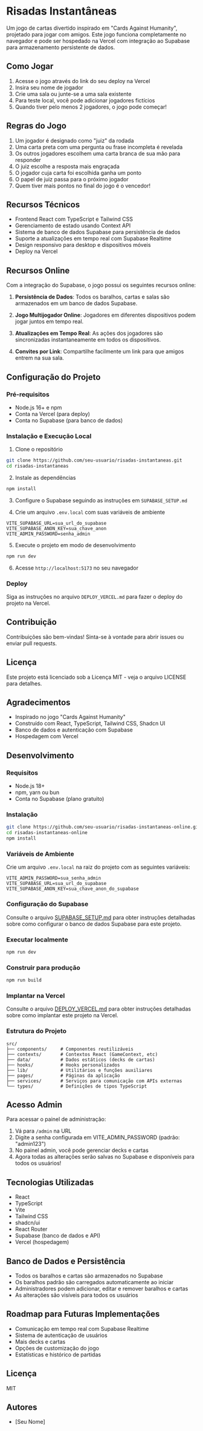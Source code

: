 # Risadas Instantâneas

Um jogo de cartas divertido inspirado em "Cards Against Humanity", projetado para jogar com amigos. Este jogo funciona completamente no navegador e pode ser hospedado na Vercel com integração ao Supabase para armazenamento persistente de dados.

## Como Jogar

1. Acesse o jogo através do link do seu deploy na Vercel
2. Insira seu nome de jogador
3. Crie uma sala ou junte-se a uma sala existente
4. Para teste local, você pode adicionar jogadores fictícios
5. Quando tiver pelo menos 2 jogadores, o jogo pode começar!

## Regras do Jogo

1. Um jogador é designado como "juiz" da rodada
2. Uma carta preta com uma pergunta ou frase incompleta é revelada
3. Os outros jogadores escolhem uma carta branca de sua mão para responder
4. O juiz escolhe a resposta mais engraçada
5. O jogador cuja carta foi escolhida ganha um ponto
6. O papel de juiz passa para o próximo jogador
7. Quem tiver mais pontos no final do jogo é o vencedor!

## Recursos Técnicos

- Frontend React com TypeScript e Tailwind CSS
- Gerenciamento de estado usando Context API
- Sistema de banco de dados Supabase para persistência de dados
- Suporte a atualizações em tempo real com Supabase Realtime
- Design responsivo para desktop e dispositivos móveis
- Deploy na Vercel

## Recursos Online

Com a integração do Supabase, o jogo possui os seguintes recursos online:

1. **Persistência de Dados**: Todos os baralhos, cartas e salas são armazenados em um banco de dados Supabase.

2. **Jogo Multijogador Online**: Jogadores em diferentes dispositivos podem jogar juntos em tempo real.

3. **Atualizações em Tempo Real**: As ações dos jogadores são sincronizadas instantaneamente em todos os dispositivos.

4. **Convites por Link**: Compartilhe facilmente um link para que amigos entrem na sua sala.

## Configuração do Projeto

### Pré-requisitos

- Node.js 16+ e npm
- Conta na Vercel (para deploy)
- Conta no Supabase (para banco de dados)

### Instalação e Execução Local

1. Clone o repositório

```bash
git clone https://github.com/seu-usuario/risadas-instantaneas.git
cd risadas-instantaneas
```

2. Instale as dependências

```bash
npm install
```

3. Configure o Supabase seguindo as instruções em `SUPABASE_SETUP.md`

4. Crie um arquivo `.env.local` com suas variáveis de ambiente

```
VITE_SUPABASE_URL=sua_url_do_supabase
VITE_SUPABASE_ANON_KEY=sua_chave_anon
VITE_ADMIN_PASSWORD=senha_admin
```

5. Execute o projeto em modo de desenvolvimento

```bash
npm run dev
```

6. Acesse `http://localhost:5173` no seu navegador

### Deploy

Siga as instruções no arquivo `DEPLOY_VERCEL.md` para fazer o deploy do projeto na Vercel.

## Contribuição

Contribuições são bem-vindas! Sinta-se à vontade para abrir issues ou enviar pull requests.

## Licença

Este projeto está licenciado sob a Licença MIT - veja o arquivo LICENSE para detalhes.

## Agradecimentos

- Inspirado no jogo "Cards Against Humanity"
- Construído com React, TypeScript, Tailwind CSS, Shadcn UI
- Banco de dados e autenticação com Supabase
- Hospedagem com Vercel

## Desenvolvimento

### Requisitos

- Node.js 18+
- npm, yarn ou bun
- Conta no Supabase (plano gratuito)

### Instalação

```bash
git clone https://github.com/seu-usuario/risadas-instantaneas-online.git
cd risadas-instantaneas-online
npm install
```

### Variáveis de Ambiente

Crie um arquivo `.env.local` na raiz do projeto com as seguintes variáveis:

```
VITE_ADMIN_PASSWORD=sua_senha_admin
VITE_SUPABASE_URL=sua_url_do_supabase
VITE_SUPABASE_ANON_KEY=sua_chave_anon_do_supabase
```

### Configuração do Supabase

Consulte o arquivo [SUPABASE_SETUP.md](SUPABASE_SETUP.md) para obter instruções detalhadas sobre como configurar o banco de dados Supabase para este projeto.

### Executar localmente

```bash
npm run dev
```

### Construir para produção

```bash
npm run build
```

### Implantar na Vercel

Consulte o arquivo [DEPLOY_VERCEL.md](DEPLOY_VERCEL.md) para obter instruções detalhadas sobre como implantar este projeto na Vercel.

### Estrutura do Projeto

```
src/
├── components/     # Componentes reutilizáveis
├── contexts/       # Contextos React (GameContext, etc)
├── data/           # Dados estáticos (decks de cartas)
├── hooks/          # Hooks personalizados
├── lib/            # Utilitários e funções auxiliares
├── pages/          # Páginas da aplicação
├── services/       # Serviços para comunicação com APIs externas
└── types/          # Definições de tipos TypeScript
```

## Acesso Admin

Para acessar o painel de administração:

1. Vá para `/admin` na URL
2. Digite a senha configurada em VITE_ADMIN_PASSWORD (padrão: "admin123")
3. No painel admin, você pode gerenciar decks e cartas
4. Agora todas as alterações serão salvas no Supabase e disponíveis para todos os usuários!

## Tecnologias Utilizadas

- React
- TypeScript
- Vite
- Tailwind CSS
- shadcn/ui
- React Router
- Supabase (banco de dados e API)
- Vercel (hospedagem)

## Banco de Dados e Persistência

- Todos os baralhos e cartas são armazenados no Supabase
- Os baralhos padrão são carregados automaticamente ao iniciar
- Administradores podem adicionar, editar e remover baralhos e cartas
- As alterações são visíveis para todos os usuários

## Roadmap para Futuras Implementações

- Comunicação em tempo real com Supabase Realtime
- Sistema de autenticação de usuários
- Mais decks e cartas
- Opções de customização do jogo
- Estatísticas e histórico de partidas

## Licença

MIT

## Autores

- [Seu Nome]
